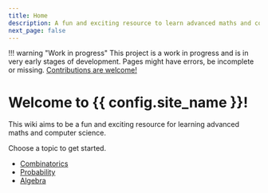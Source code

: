 ```yaml
---
title: Home
description: A fun and exciting resource to learn advanced maths and computer science!
next_page: false
---
```

<style>
.md-content__button {
    display: none;
}
.md-grid {
    margin-top: 0;
}
</style>

!!! warning "Work in progress"
    This project is a work in progress and is in very early stages of development. 
    Pages might have errors, be incomplete or missing. 
    [Contributions are welcome!](about/how-to-contribute/)

# Welcome to {{ config.site_name }}!

This wiki aims to be a fun and exciting resource for learning advanced maths and computer science. 

Choose a topic to get started.


- [Combinatorics](combinatorics/) 
- [Probability](probability/)
- [Algebra](algebra/)
